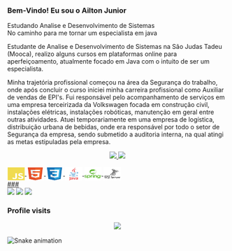 ### Bem-Vindo! Eu sou o Ailton Junior
Estudando Analise e Desenvolvimento de Sistemas<br>
No caminho para me tornar um especialista em java <br>

Estudante de Analise e Desenvolvimento de Sistemas na São Judas Tadeu (Mooca), realizo alguns cursos em plataformas online para aperfeiçoamento, atualmente focado em Java com o intuito de ser um especialista.<br>

Minha trajetória profissional começou na área da Segurança do trabalho, onde após concluir o curso iniciei minha carreira profissional como Auxiliar de vendas de EPI's. Fui responsável pelo acompanhamento de serviços em uma empresa terceirizada da Volkswagen focada em construção civil, instalações elétricas, instalações robóticas, manutenção em geral entre outras atividades. Atuei temporariamente em uma empresa de logística, distribuição urbana de bebidas, onde era responsável por todo o setor de Segurança da empresa, sendo submetido a auditoria interna, na qual atingi as metas estipuladas pela empresa.



<div align="center" display: inline-block>
<a href="https://github.com/AiltonPiresJunior">
<img height="165em" src="https://github-readme-stats.vercel.app/api?username=AiltonPiresJunior&show_icons=true&theme=dark&include_all_commits=true&count_private=true"/>
<img height="165em" src="https://github-readme-stats.vercel.app/api/top-langs/?username=AiltonPiresJunior&layout=compact&langs_count=7&theme=dark"/>
</div>
  
<div style="display: inline_block=="><br>
<img align="center" alt="Ailton-Js" height="30" width="40" src="https://raw.githubusercontent.com/devicons/devicon/master/icons/javascript/javascript-plain.svg">
<img align="center" alt="Ailton-HTML" height="30" width="40" src="https://raw.githubusercontent.com/devicons/devicon/master/icons/html5/html5-original.svg">
<img align="center" alt="Ailton-CSS" height="30" width="40" src="https://raw.githubusercontent.com/devicons/devicon/master/icons/css3/css3-original.svg">
<img align="center" alt="Ailton-JAVA" height="30" width="40" src="https://github.com/devicons/devicon/blob/master/icons/java/java-original-wordmark.svg">
<img align="center" alt="Ailton-SPRING" height="30" width="40" src="https://github.com/devicons/devicon/blob/master/icons/spring/spring-original-wordmark.svg">
<img align="center" alt="Ailton-SQLSERVER" height="30" width="40" src="https://raw.githubusercontent.com/devicons/devicon/master/icons/microsoftsqlserver/microsoftsqlserver-plain-wordmark.svg">
</div>
  ###
<div>
  <a href = "mailto:ailtonsa.1612@gmail.com"><img src="https://img.shields.io/badge/-Gmail-%23333?style=for-the-badge&logo=gmail&logoColor=white" target="_blank"></a>
  <a href="https://www.linkedin.com/in/ailton-junior-602901145/" target="_blank"><img src="https://img.shields.io/badge/-LinkedIn-%230077B5?style=for-the-badge&logo=linkedin&logoColor=white" target="_blank"></a>
  <a href="http://api.whatsapp.com/send?phone=5511984838481" target="_blank"><img src="https://img.shields.io/badge/WhatsApp-25D366?style=for-the-badge&logo=whatsapp&logoColor=white" target="_blank"></a>
  </div>

### Profile visits
<p align="center">
<img height="25px" alingn="center" src="https://profile-counter.glitch.me/AiltonPiresJunior/count.svg" />
</p>
</p>
<div>

![Snake animation](https://github.com/AiltonPiresJunior/AiltonPiresJunior/blob/output/github-contribution-grid-snake.svg)

</div>
